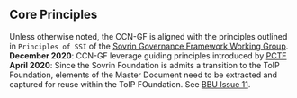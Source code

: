 ## Core Principles
Unless otherwise noted, the CCN-GF is aligned with the principles outlined in ```Principles of SSI``` of the [Sovrin Governance Framework Working Group](https://docs.google.com/document/d/1GhcLeZEujX9h5gqrFNP-C1dMrS71EdCY4Uc1hGQbqI0/edit).
**December 2020**: CCN-GF leverage guiding principles introduced by [PCTF](https://diacc.ca/wp-content/uploads/2020/09/PCTF-Model-Final-Recommendation_V1.0.pdf)
**April 2020**: Since the Sovrin Foundation is admits a transition to the ToIP Foundation, elements of the Master Document need to be extracted and captured for reuse within the ToIP FOundation. See [BBU Issue 11](https://github.com/bedrock-consortium/bbu-gf/issues/11).

